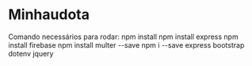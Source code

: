 # Minhaudota

Comando necessários para rodar:
npm install
npm install express
npm install firebase
npm install multer --save
npm i --save express bootstrap dotenv jquery
